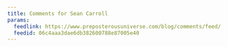 ```yaml
---
title: Comments for Sean Carroll
params:
  feedlink: https://www.preposterousuniverse.com/blog/comments/feed/
  feedid: 06c4aaa3dae6db382600788e87005e40
---
```

